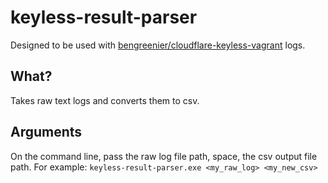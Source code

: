 keyless-result-parser
=====================

Designed to be used with [bengreenier/cloudflare-keyless-vagrant](https://github.com/bengreenier/cloudflare-keyless-vagrant) logs.

## What?

Takes raw text logs and converts them to csv.

## Arguments

On the command line, pass the raw log file path, space, the csv output file path.
For example: `keyless-result-parser.exe <my_raw_log> <my_new_csv>`